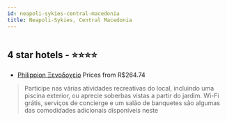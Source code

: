 ```yaml
---
id: neapoli-sykies-central-macedonia
title: Neapoli-Sykies, Central Macedonia
---
```


<center><img src="https://i.travelapi.com/hotels/2000000/1740000/1730300/1730242/a7911246_z.jpg" alt="" /></center>


##  4 star hotels - ⭐️⭐️⭐️⭐️

-    [Philippion Ξενοδοχείο](https://www.hurb.com/br/aud/https://www.hurb.com/br/hotels/neapoli-sykies/philippion-ksenodokheio-HT-MPIG?cmp=18055) Prices from R$264.74
   > Participe nas várias atividades recreativas do local, incluindo uma piscina exterior, ou aprecie soberbas vistas a partir do jardim. Wi-Fi grátis, serviços de concierge e um salão de banquetes são algumas das comodidades adicionais disponíveis neste 
